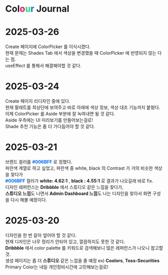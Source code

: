 # Col<span style="color:#FF006A">o</span><span style="color:#00F05F">u</span><span style="color:#006BFF">r</span> Journal

# 2025-03-26

Create 페이지에 ColorPicker 를 이식시켰다.<br>
현재 문제는 Shades Tab 에서 색상을 변경했을 때 ColorPicker 에 반영되지 않는 다는 점.<br>
useEffect 를 통해서 해결해야할 것 같다.

# 2025-03-24

Create 페이지 리디자인 중에 있다.<br>
현재 팔레트를 최상단에 보여주고 바로 아래에 색상 정보, 색상 대조 기능까지 붙혔다.<br>
이제 ColorPicker 를 Aside 부분에 잘 녹여내면 될 것 같다.<br>
Aside 우측에는 UI 미리보기를 만들어보는걸로!<br>
Shade 추천 기능은 좀 더 가다듬어야 할 것 같다.

# 2025-03-21

브랜드 컬러를 <b style="color:#006BFF">#006BFF</b> 로 정했다.<br>
파란색 계열로 하고 싶었고, 파란색 중 white, black 의 Contrast 가 거의 비슷한 색상을 찾다가<br>
<b style="color:#006BFF">#006BFF</b> 컬러가 <b>white: 4.62:1</b> , <b>black : 4.55:1</b> 로 결과가 나오길래 바로 fix.<br>
디자인 레퍼런스는 <b>Dribbble</b> 에서 스튜디오 같은 느낌을 찾다가,<br>
<b>스튜디오 느낌</b>도 나면서 <b>Admin Dashboard 느낌</b>도 나는 디자인을 찾아서 화면 구성을 다시 해볼 예정이다.

# 2025-03-20

디자인을 한 번 갈아 엎어야 할 것 같다.<br>
현재 디자인은 너무 정리가 안되어 있고, 깔끔하지도 못한 것 같다.<br>
**Dribbble** 에서 color palette 를 키워드로 검색해보니 많은 레퍼런스가 나오니 참고할 것.<br>
생성 페이지는 좀 더 **스튜디오** 같은 느낌을 줄 예정 ex) **Coolors**, **Toss-Securities**<br>
Primary Color는 내일 개인정비시간에 고민해보는걸로!
